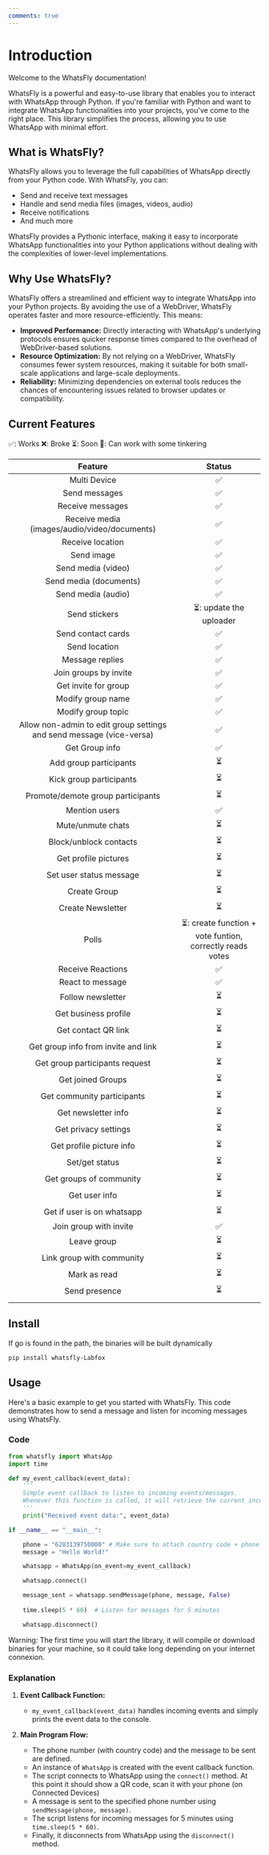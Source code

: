 ```yaml
---
comments: true
---
```


# Introduction

Welcome to the WhatsFly documentation!

WhatsFly is a powerful and easy-to-use library that enables you to interact with WhatsApp through Python. If you're familiar with Python and want to integrate WhatsApp functionalities into your projects, you've come to the right place. This library simplifies the process, allowing you to use WhatsApp with minimal effort.

## What is WhatsFly?

WhatsFly allows you to leverage the full capabilities of WhatsApp directly from your Python code. With WhatsFly, you can:

- Send and receive text messages
- Handle and send media files (images, videos, audio)
- Receive notifications
- And much more

WhatsFly provides a Pythonic interface, making it easy to incorporate WhatsApp functionalities into your Python applications without dealing with the complexities of lower-level implementations.

## Why Use WhatsFly?

WhatsFly offers a streamlined and efficient way to integrate WhatsApp into your Python projects. By avoiding the use of a WebDriver, WhatsFly operates faster and more resource-efficiently. This means:

- **Improved Performance:** Directly interacting with WhatsApp's underlying protocols ensures quicker response times compared to the overhead of WebDriver-based solutions.
- **Resource Optimization:** By not relying on a WebDriver, WhatsFly consumes fewer system resources, making it suitable for both small-scale applications and large-scale deployments.
- **Reliability:** Minimizing dependencies on external tools reduces the chances of encountering issues related to browser updates or compatibility.

## Current Features

✅: Works
❌: Broke
⏳: Soon
🔧: Can work with some tinkering

|                               Feature                                |                          Status                          |
|:--------------------------------------------------------------------:|:--------------------------------------------------------:|
|                             Multi Device                             |                            ✅                             |
|                            Send messages                             |                            ✅                             |
|                           Receive messages                           |                            ✅                             |
|             Receive media (images/audio/video/documents)             |                            ✅                             |
|                           Receive location                           |                            ✅                             |
|                              Send image                              |                            ✅                             |
|                          Send media (video)                          |                            ✅                             |
|                        Send media (documents)                        |                            ✅                             |
|                          Send media (audio)                          |                            ✅                             |
|                            Send stickers                             |                  ⏳: update the uploader                  |
|                          Send contact cards                          |                            ✅                             |
|                            Send location                             |                            ✅                             |
|                           Message replies                            |                            ✅                             |
|                        Join groups by invite                         |                            ✅                             |
|                         Get invite for group                         |                            ✅                             |
|                          Modify group name                           |                            ✅                             |
|                          Modify group topic                          |                            ✅                             |
| Allow non-admin to edit group settings and send message (vice-versa) |                            ✅                             |
|                            Get Group info                            |                            ✅                             |
|                        Add group participants                        |                            ⏳                             |
|                       Kick group participants                        |                            ⏳                             |
|                  Promote/demote group participants                   |                            ⏳                             |
|                            Mention users                             |                            ✅                             |
|                          Mute/unmute chats                           |                            ⏳                             |
|                        Block/unblock contacts                        |                            ⏳                             |
|                         Get profile pictures                         |                            ⏳                             |
|                       Set user status message                        |                            ⏳                             |
|                             Create Group                             |                            ⏳                             |
|                          Create Newsletter                           |                            ⏳                             |
|                                Polls                                 | ⏳: create function + vote funtion, correctly reads votes |
|                          Receive Reactions                           |                            ✅                             |
|                           React to message                           |                            ✅                             |
|                          Follow newsletter                           |                            ⏳                             |
|                         Get business profile                         |                            ⏳                             |
|                         Get contact QR link                          |                            ⏳                             |
|                 Get group info from invite and link                  |                            ⏳                             |
|                    Get group participants request                    |                            ⏳                             |
|                          Get joined Groups                           |                            ⏳                             |
|                      Get community participants                      |                            ⏳                             |
|                         Get newsletter info                          |                            ⏳                             |
|                         Get privacy settings                         |                            ⏳                             |
|                       Get profile picture info                       |                            ⏳                             |
|                            Set/get status                            |                            ⏳                             |
|                       Get groups of community                        |                            ⏳                             |
|                            Get user info                             |                            ⏳                             |
|                      Get if user is on whatsapp                      |                            ⏳                             |
|                        Join group with invite                        |                            ✅                             |
|                             Leave group                              |                            ⏳                             |
|                      Link group with community                       |                            ⏳                             |
|                             Mark as read                             |                            ⏳                             |
|                            Send presence                             |                            ⏳                             |
|                                                                      |                                                          |


## Install
If go is found in the path, the binaries will be built dynamically
```bash
pip install whatsfly-Labfox
```

## Usage

Here's a basic example to get you started with WhatsFly. This code demonstrates how to send a message and listen for incoming messages using WhatsFly.

### Code

```python
from whatsfly import WhatsApp
import time

def my_event_callback(event_data):
    ''' 
    Simple event callback to listen to incoming events/messages. 
    Whenever this function is called, it will retrieve the current incoming event or messages.
    '''
    print("Received event data:", event_data)

if __name__ == "__main__":

    phone = "6283139750000" # Make sure to attach country code + phone number
    message = "Hello World!"

    whatsapp = WhatsApp(on_event=my_event_callback)

    whatsapp.connect()

    message_sent = whatsapp.sendMessage(phone, message, False)
    
    time.sleep(5 * 60)  # Listen for messages for 5 minutes

    whatsapp.disconnect()
```

Warning: The first time you will start the library, it will compile or download binaries for your machine, so it could take long depending on your internet connexion.

### Explanation

1. **Event Callback Function:**
   - `my_event_callback(event_data)` handles incoming events and simply prints the event data to the console.

2. **Main Program Flow:**
   - The phone number (with country code) and the message to be sent are defined.
   - An instance of `WhatsApp` is created with the event callback function.
   - The script connects to WhatsApp using the `connect()` method. At this point it should show a QR code, scan it with your phone (on Connected Devices)
   - A message is sent to the specified phone number using `sendMessage(phone, message)`.
   - The script listens for incoming messages for 5 minutes using `time.sleep(5 * 60)`.
   - Finally, it disconnects from WhatsApp using the `disconnect()` method.

